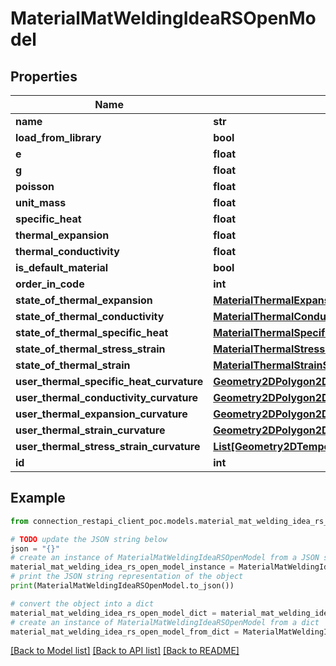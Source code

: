 # MaterialMatWeldingIdeaRSOpenModel


## Properties

Name | Type | Description | Notes
------------ | ------------- | ------------- | -------------
**name** | **str** |  | [optional] 
**load_from_library** | **bool** |  | [optional] 
**e** | **float** |  | [optional] 
**g** | **float** |  | [optional] 
**poisson** | **float** |  | [optional] 
**unit_mass** | **float** |  | [optional] 
**specific_heat** | **float** |  | [optional] 
**thermal_expansion** | **float** |  | [optional] 
**thermal_conductivity** | **float** |  | [optional] 
**is_default_material** | **bool** |  | [optional] 
**order_in_code** | **int** |  | [optional] 
**state_of_thermal_expansion** | [**MaterialThermalExpansionStateIdeaRSOpenModel**](MaterialThermalExpansionStateIdeaRSOpenModel.md) |  | [optional] 
**state_of_thermal_conductivity** | [**MaterialThermalConductivityStateIdeaRSOpenModel**](MaterialThermalConductivityStateIdeaRSOpenModel.md) |  | [optional] 
**state_of_thermal_specific_heat** | [**MaterialThermalSpecificHeatStateIdeaRSOpenModel**](MaterialThermalSpecificHeatStateIdeaRSOpenModel.md) |  | [optional] 
**state_of_thermal_stress_strain** | [**MaterialThermalStressStrainStateIdeaRSOpenModel**](MaterialThermalStressStrainStateIdeaRSOpenModel.md) |  | [optional] 
**state_of_thermal_strain** | [**MaterialThermalStrainStateIdeaRSOpenModel**](MaterialThermalStrainStateIdeaRSOpenModel.md) |  | [optional] 
**user_thermal_specific_heat_curvature** | [**Geometry2DPolygon2DIdeaRSOpenModel**](Geometry2DPolygon2DIdeaRSOpenModel.md) |  | [optional] 
**user_thermal_conductivity_curvature** | [**Geometry2DPolygon2DIdeaRSOpenModel**](Geometry2DPolygon2DIdeaRSOpenModel.md) |  | [optional] 
**user_thermal_expansion_curvature** | [**Geometry2DPolygon2DIdeaRSOpenModel**](Geometry2DPolygon2DIdeaRSOpenModel.md) |  | [optional] 
**user_thermal_strain_curvature** | [**Geometry2DPolygon2DIdeaRSOpenModel**](Geometry2DPolygon2DIdeaRSOpenModel.md) |  | [optional] 
**user_thermal_stress_strain_curvature** | [**List[Geometry2DTemperatureCurve2DIdeaRSOpenModel]**](Geometry2DTemperatureCurve2DIdeaRSOpenModel.md) |  | [optional] 
**id** | **int** |  | [optional] 

## Example

```python
from connection_restapi_client_poc.models.material_mat_welding_idea_rs_open_model import MaterialMatWeldingIdeaRSOpenModel

# TODO update the JSON string below
json = "{}"
# create an instance of MaterialMatWeldingIdeaRSOpenModel from a JSON string
material_mat_welding_idea_rs_open_model_instance = MaterialMatWeldingIdeaRSOpenModel.from_json(json)
# print the JSON string representation of the object
print(MaterialMatWeldingIdeaRSOpenModel.to_json())

# convert the object into a dict
material_mat_welding_idea_rs_open_model_dict = material_mat_welding_idea_rs_open_model_instance.to_dict()
# create an instance of MaterialMatWeldingIdeaRSOpenModel from a dict
material_mat_welding_idea_rs_open_model_from_dict = MaterialMatWeldingIdeaRSOpenModel.from_dict(material_mat_welding_idea_rs_open_model_dict)
```
[[Back to Model list]](../README.md#documentation-for-models) [[Back to API list]](../README.md#documentation-for-api-endpoints) [[Back to README]](../README.md)


